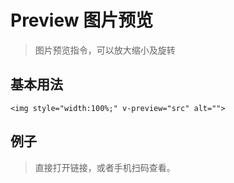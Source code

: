 #  Preview 图片预览
> 图片预览指令，可以放大缩小及旋转


## 基本用法

```vue
<img style="width:100%;" v-preview="src" alt="">
```



## 例子
> 直接打开链接，或者手机扫码查看。

<qrcode href="https://greatweber.github.io/vueUI/dist/index.html#/preview"></qrcode>